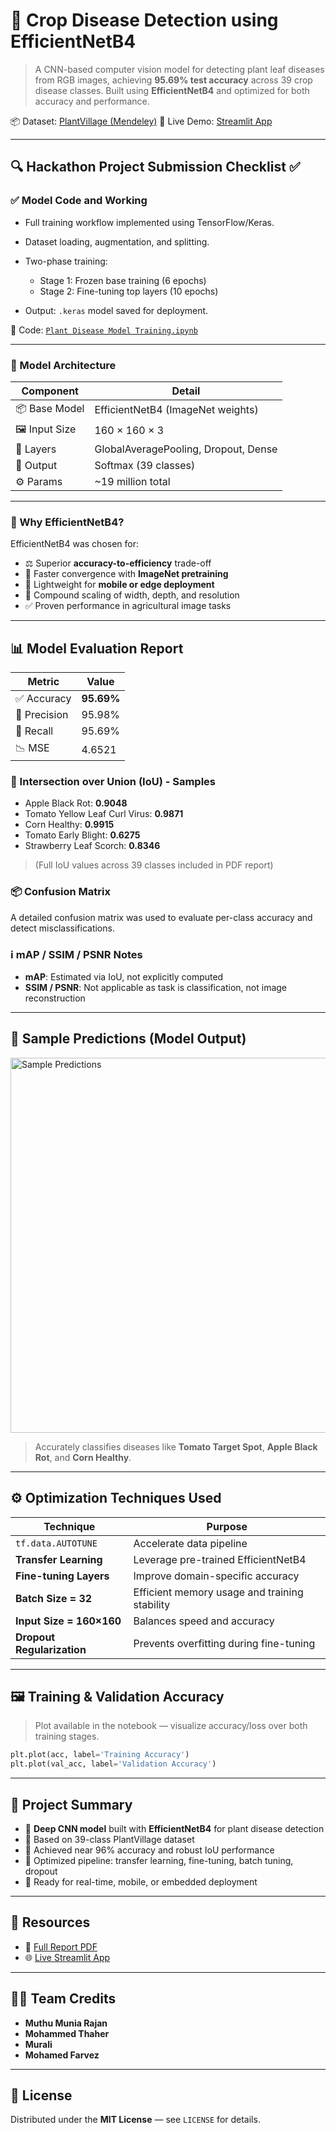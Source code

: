 # 🌿 Crop Disease Detection using EfficientNetB4

> A CNN-based computer vision model for detecting plant leaf diseases from RGB images, achieving **95.69% test accuracy** across 39 crop disease classes. Built using **EfficientNetB4** and optimized for both accuracy and performance.

📦 Dataset: [PlantVillage (Mendeley)](https://data.mendeley.com/datasets/tywbtsjrjv/1)
🚀 Live Demo: [Streamlit App](https://hackathonpavaman.streamlit.app/)

---

## 🔍 Hackathon Project Submission Checklist ✅

### ✅ Model Code and Working

* Full training workflow implemented using TensorFlow/Keras.
* Dataset loading, augmentation, and splitting.
* Two-phase training:

  * Stage 1: Frozen base training (6 epochs)
  * Stage 2: Fine-tuning top layers (10 epochs)
* Output: `.keras` model saved for deployment.

📁 Code: [`Plant Disease Model Training.ipynb`](https://colab.research.google.com/drive/1ITgvDcMNlcwNMoq2f-43n4wl81q4xvXv)

---

### 🧠 Model Architecture

| Component      | Detail                               |
| -------------- | ------------------------------------ |
| 📦 Base Model  | EfficientNetB4 (ImageNet weights)    |
| 🖼️ Input Size | 160 × 160 × 3                        |
| 🧠 Layers      | GlobalAveragePooling, Dropout, Dense |
| 🧪 Output      | Softmax (39 classes)                 |
| ⚙️ Params      | \~19 million total                   |

---

### 📄 Why EfficientNetB4?

EfficientNetB4 was chosen for:

* ⚖️ Superior **accuracy-to-efficiency** trade-off
* 🚀 Faster convergence with **ImageNet pretraining**
* 📱 Lightweight for **mobile or edge deployment**
* 🔁 Compound scaling of width, depth, and resolution
* ✅ Proven performance in agricultural image tasks

---

## 📊 Model Evaluation Report

| Metric       | Value      |
| ------------ | ---------- |
| ✅ Accuracy   | **95.69%** |
| 🎯 Precision | 95.98%     |
| 🔁 Recall    | 95.69%     |
| 📉 MSE       | 4.6521     |

### 🧩 Intersection over Union (IoU) - Samples

* Apple Black Rot: **0.9048**
* Tomato Yellow Leaf Curl Virus: **0.9871**
* Corn Healthy: **0.9915**
* Tomato Early Blight: **0.6275**
* Strawberry Leaf Scorch: **0.8346**

> (Full IoU values across 39 classes included in PDF report)

### 📦 Confusion Matrix

A detailed confusion matrix was used to evaluate per-class accuracy and detect misclassifications.

### ℹ️ mAP / SSIM / PSNR Notes

* **mAP**: Estimated via IoU, not explicitly computed
* **SSIM / PSNR**: Not applicable as task is classification, not image reconstruction

---

## 🧠 Sample Predictions (Model Output)

<img src="fd2aeafa-fc86-482f-8099-bc3e093ad089.png" alt="Sample Predictions" width="600"/>

> Accurately classifies diseases like **Tomato Target Spot**, **Apple Black Rot**, and **Corn Healthy**.

---

## ⚙️ Optimization Techniques Used

| Technique                  | Purpose                                       |
| -------------------------- | --------------------------------------------- |
| `tf.data.AUTOTUNE`         | Accelerate data pipeline                      |
| **Transfer Learning**      | Leverage pre-trained EfficientNetB4           |
| **Fine-tuning Layers**     | Improve domain-specific accuracy              |
| **Batch Size = 32**        | Efficient memory usage and training stability |
| **Input Size = 160×160**   | Balances speed and accuracy                   |
| **Dropout Regularization** | Prevents overfitting during fine-tuning       |

---

## 🖼️ Training & Validation Accuracy

> Plot available in the notebook — visualize accuracy/loss over both training stages.

```python
plt.plot(acc, label='Training Accuracy')
plt.plot(val_acc, label='Validation Accuracy')
```

---

## 🧾 Project Summary

* 🧠 **Deep CNN model** built with **EfficientNetB4** for plant disease detection
* 🌱 Based on 39-class PlantVillage dataset
* 🚀 Achieved near 96% accuracy and robust IoU performance
* 🔧 Optimized pipeline: transfer learning, fine-tuning, batch tuning, dropout
* 📱 Ready for real-time, mobile, or embedded deployment

---

## 📂 Resources

* 📄 [Full Report PDF](plant_disease_model_documentation.pdf)
* 🌐 [Live Streamlit App](https://hackathonpavaman.streamlit.app/)

---

## 👨‍💻 Team Credits

* **Muthu Munia Rajan**
* **Mohammed Thaher**
* **Murali**
* **Mohamed Farvez**

---

## 🪪 License

Distributed under the **MIT License** — see `LICENSE` for details.

